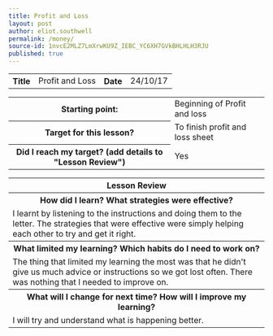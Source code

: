 ```yaml
---
title: Profit and Loss
layout: post
author: eliot.southwell
permalink: /money/
source-id: 1nvcE2MLZ7LmXrwKU9Z_IEBC_YC6XH7GVkBHLHLH3RJU
published: true
---
```

<table class="table1">
  <tr>
    <th>Title</th>
    <td>Profit and Loss</td>
    <th>Date</th>
    <td>24/10/17</td>
  </tr>
</table>


<table class="table1">
  <tr>
    <th>Starting point:</th>
    <td>Beginning of Profit and loss</td>
  </tr>
  <tr>
    <th>Target for this lesson?</th>
    <td>To finish profit and loss sheet</td>
  </tr>
  <tr>
    <th>Did I reach my target? 
(add details to "Lesson Review")</th>
    <td>Yes</td>
  </tr>
</table>


<table class="table1">
  <tr>
    <th>Lesson Review</th>
  </tr>
  <tr>
    <th>How did I learn? What strategies were effective? </th>
  </tr>
  <tr>
    <td>I learnt by listening to the instructions and doing them to the letter. The strategies that were effective were simply helping each other to try and get it right.</td>
  </tr>
  <tr>
    <th>What limited my learning? Which habits do I need to work on? </th>
  </tr>
  <tr>
    <td>The thing that limited my learning the most was that he didn't give us much advice or instructions so we got lost often. There was nothing that I needed to improve on.</td>
  </tr>
  <tr>
    <th>What will I change for next time? How will I improve my learning?</th>
  </tr>
  <tr>
    <td>I will try and understand what is happening better.</td>
  </tr>
  
</table>


